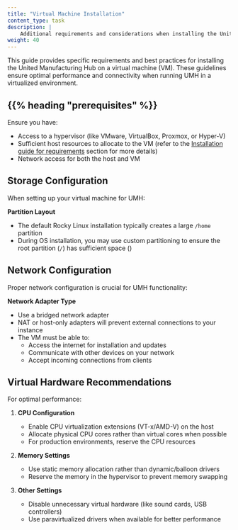 ```yaml
---
title: "Virtual Machine Installation"
content_type: task
description: |
    Additional requirements and considerations when installing the United Manufacturing Hub on a virtual machine.
weight: 40
---
```


<!-- overview -->

This guide provides specific requirements and best practices for installing the United Manufacturing Hub on a virtual machine (VM). These guidelines ensure optimal performance and connectivity when running UMH in a virtualized environment.

## {{% heading "prerequisites" %}}

Ensure you have:
- Access to a hypervisor (like VMware, VirtualBox, Proxmox, or Hyper-V)
- Sufficient host resources to allocate to the VM (refer to the [Installation guide for requirements](/docs/getstarted/installation#requirements) section for more details)
- Network access for both the host and VM

## Storage Configuration

When setting up your virtual machine for UMH:

**Partition Layout**
   - The default Rocky Linux installation typically creates a large `/home` partition
   - During OS installation, you may use custom partitioning to ensure the root partition (`/`) has sufficient space (<span id="storage-requirements"></span>)


## Network Configuration

Proper network configuration is crucial for UMH functionality:

**Network Adapter Type**
   - Use a bridged network adapter
   - NAT or host-only adapters will prevent external connections to your instance
   - The VM must be able to:
     - Access the internet for installation and updates
     - Communicate with other devices on your network
     - Accept incoming connections from clients

## Virtual Hardware Recommendations

For optimal performance:

1. **CPU Configuration**
   - Enable CPU virtualization extensions (VT-x/AMD-V) on the host
   - Allocate physical CPU cores rather than virtual cores when possible
   - For production environments, reserve the CPU resources

2. **Memory Settings**
   - Use static memory allocation rather than dynamic/balloon drivers
   - Reserve the memory in the hypervisor to prevent memory swapping

3. **Other Settings**
   - Disable unnecessary virtual hardware (like sound cards, USB controllers)
   - Use paravirtualized drivers when available for better performance
